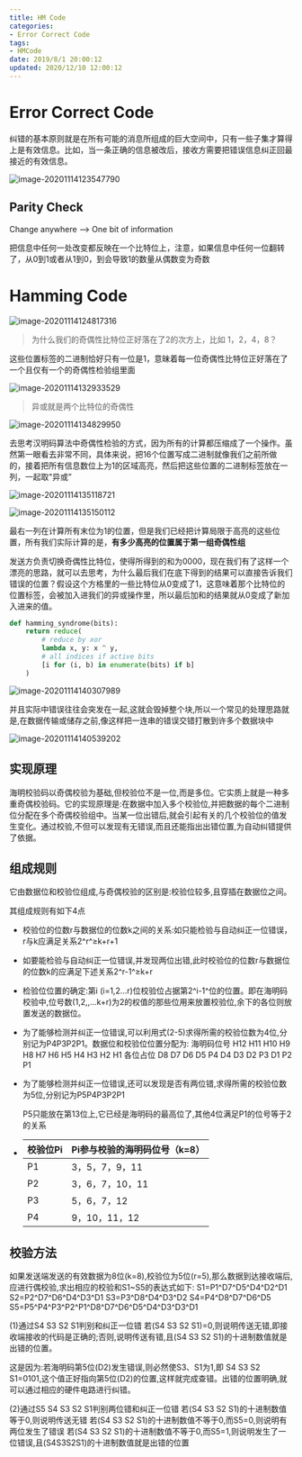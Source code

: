 ```yaml
---
title: HM Code
categories:
- Error Correct Code
tags:
- HMCode
date: 2019/8/1 20:00:12
updated: 2020/12/10 12:00:12
---
```


# Error Correct Code

纠错的基本原则就是在所有可能的消息所组成的巨大空间中，只有一些子集才算得上是有效信息。比如，当一条正确的信息被改后，接收方需要把错误信息纠正回最接近的有效信息。

![image-20201114123547790](https://gitee.com/gaoyi-ai/image-bed/raw/master/images/image-20201114123547790.png)

## Parity Check

Change anywhere --> One bit of information

把信息中任何一处改变都反映在一个比特位上，注意，如果信息中任何一位翻转了，从0到1或者从1到0，到会导致1的数量从偶数变为奇数

# Hamming Code

![image-20201114124817316](https://gitee.com/gaoyi-ai/image-bed/raw/master/images/image-20201114124817316.png)

> 为什么我们的奇偶性比特位正好落在了2的次方上，比如 1，2，4，8？

这些位置标签的二进制恰好只有一位是1，意昧着每一位奇偶性比特位正好落在了一个且仅有一个的奇偶性检验组里面

![image-20201114132933529](https://gitee.com/gaoyi-ai/image-bed/raw/master/images/image-20201114132933529.png)

> 异或就是两个比特位的奇偶性 

![image-20201114134829950](https://gitee.com/gaoyi-ai/image-bed/raw/master/images/image-20201114134829950.png)

去思考汉明码算法中奇偶性检验的方式，因为所有的计算都压缩成了一个操作。虽然第一眼看去非常不同，具体来说，把16个位置写成二进制就像我们之前所做的，接着把所有信息数位上为1的区域高亮，然后把这些位置的二进制标签放在一列，一起取"异或”

![image-20201114135118721](https://gitee.com/gaoyi-ai/image-bed/raw/master/images/image-20201114135118721.png)

![image-20201114135150112](https://gitee.com/gaoyi-ai/image-bed/raw/master/images/image-20201114135150112.png)

最右一列在计算所有末位为1的位置，但是我们已经把计算局限于高亮的这些位置，所有我们实际计算的是，**有多少高亮的位置属于第一组奇偶性组**

发送方负责切换奇偶性比特位，使得所得到的和为0000，现在我们有了这样一个漂亮的思路，就可以去思考，为什么最后我们在底下得到的结果可以直接告诉我们错误的位置？假设这个方格里的一些比特位从0变成了1，这意味着那个比特位的位置标签，会被加入进我们的异或操作里，所以最后加和的结果就从0变成了新加入进来的值。

```python
def hamming_syndrome(bits):
    return reduce(
        # reduce by xor
        lambda x, y: x ^ y,
        # all indices if active bits
        [i for (i, b) in enumerate(bits) if b]
    )
```

![image-20201114140307989](https://gitee.com/gaoyi-ai/image-bed/raw/master/images/image-20201114140307989.png)

并且实际中错误往往会突发在一起,这就会毁掉整个块,所以一个常见的处理思路就是,在数据传输或储存之前,像这样把一连串的错误交错打散到许多个数据块中

![image-20201114140539202](https://gitee.com/gaoyi-ai/image-bed/raw/master/images/image-20201114140539202.png)



## 实现原理

海明校验码以奇偶校验为基础,但校验位不是一位,而是多位。它实质上就是一种多重奇偶校验码。它的实现原理是:在数据中加入多个校验位,并把数据的每个二进制位分配在多个奇偶校验组中。当某一位出错后,就会引起有关的几个校验位的值发生变化。通过校验,不但可以发现有无错误,而且还能指出出错位置,为自动纠错提供了依据。

## 组成规则

它由数据位和校验位组成,与奇偶校验的区别是:校验位较多,且穿插在数据位之间。

其组成规则有如下4点

- 校验位的位数r与数据位的位数k之间的关系:如只能检验与自动纠正一位错误，r与k应满足关系2^r^≥k+r+1

- 如要能检验与自动纠正一位错误,并发现两位出错,此时校验位的位数r与数据位的位数k的应满足下述关系2^r-1^≥k+r

- 检验位位置的确定:第i (i=1,2…r)位校验位占据第2^i-1^位的位置。即在海明码校验中,位号数(1,2,,…k+r)为2的权值的那些位用来放置校验位,余下的各位则放置发送的数据位。

- 为了能够检测并纠正一位错误,可以利用式(2-5)求得所需的校验位数为4位,分别记为P4P3P2P1。数据位和校验位位置分配为:
    海明码位号 H12 H11 H10 H9 H8 H7 H6 H5 H4 H3 H2 H1
    各位占位     D8   D7   D6  D5  P4 D4 D3 D2 P3 D1 P2 P1

- 为了能够检测并纠正一位错误,还可以发现是否有两位错,求得所需的校验位数为5位,分别记为P5P4P3P2P1

    P5只能放在第13位上,它已经是海明码的最高位了,其他4位满足P1的位号等于2的关系

- | 校验位Pi | Pi参与校验的海明码位号（k=8） |
    | -------- | ----------------------------- |
    | P1       | 3，5，7，9，11                |
    | P2       | 3，6，7，10，11               |
    | P3       | 5，6，7，12                   |
    | P4       | 9，10，11，12                 |

## 校验方法

如果发送端发送的有效数据为8位(k=8),校验位为5位(r=5),那么数据到达接收端后,应进行偶校验,求出相应的校验和S1~S5的表达式如下:
S1=P1\^D7\^D5\^D4\^D2\^D1
S2=P2\^D7\^D6\^D4\^D3\^D1
S3=P3\^D8\^D4\^D3\^D2
S4=P4\^D8\^D7\^D6\^D5
S5=P5\^P4\^P3\^P2\^P1\^D8\^D7\^D6\^D5\^D4\^D3\^D3\^D1

(1)通过S4 S3 S2 S1判别和纠正一位错
若(S4 S3 S2 S1)=0,则说明传送无错,即接收端接收的代码是正确的;否则,说明传送有错,且(S4 S3 S2 S1)的十进制数值就是出错的位置。

这是因为:若海明码第5位(D2)发生错误,则必然使S3、S1为1,即 S4 S3 S2 S1=0101,这个值正好指向第5位(D2)的位置,这样就完成查错。出错的位置明确,就可以通过相应的硬件电路进行纠错。

(2)通过S5 S4 S3 S2 S1判别两位错和纠正一位错
若(S4 S3 S2 S1)的十进制数值等于0,则说明传送无错
若(S4 S3 S2 S1)的十进制数值不等于0,而S5=0,则说明有两位发生了错误
若(S4 S3 S2 S1)的十进制数值不等于0,而S5=1,则说明发生了一位错误,且(S4S3S2S1)的十进制数值就是出错的位置